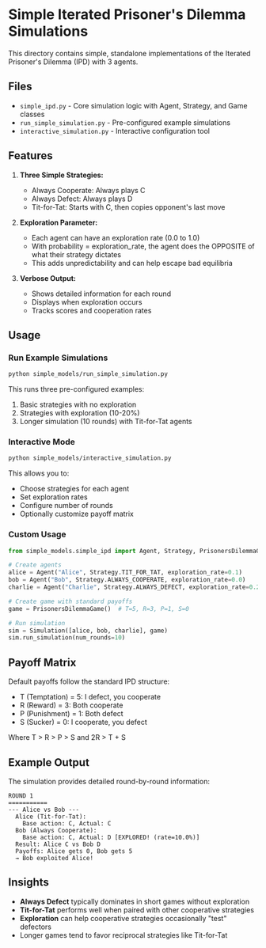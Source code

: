 # Simple Iterated Prisoner's Dilemma Simulations

This directory contains simple, standalone implementations of the Iterated Prisoner's Dilemma (IPD) with 3 agents.

## Files

- `simple_ipd.py` - Core simulation logic with Agent, Strategy, and Game classes
- `run_simple_simulation.py` - Pre-configured example simulations
- `interactive_simulation.py` - Interactive configuration tool

## Features

1. **Three Simple Strategies:**
   - Always Cooperate: Always plays C
   - Always Defect: Always plays D
   - Tit-for-Tat: Starts with C, then copies opponent's last move

2. **Exploration Parameter:** 
   - Each agent can have an exploration rate (0.0 to 1.0)
   - With probability = exploration_rate, the agent does the OPPOSITE of what their strategy dictates
   - This adds unpredictability and can help escape bad equilibria

3. **Verbose Output:**
   - Shows detailed information for each round
   - Displays when exploration occurs
   - Tracks scores and cooperation rates

## Usage

### Run Example Simulations

```bash
python simple_models/run_simple_simulation.py
```

This runs three pre-configured examples:
1. Basic strategies with no exploration
2. Strategies with exploration (10-20%)
3. Longer simulation (10 rounds) with Tit-for-Tat agents

### Interactive Mode

```bash
python simple_models/interactive_simulation.py
```

This allows you to:
- Choose strategies for each agent
- Set exploration rates
- Configure number of rounds
- Optionally customize payoff matrix

### Custom Usage

```python
from simple_models.simple_ipd import Agent, Strategy, PrisonersDilemmaGame, Simulation

# Create agents
alice = Agent("Alice", Strategy.TIT_FOR_TAT, exploration_rate=0.1)
bob = Agent("Bob", Strategy.ALWAYS_COOPERATE, exploration_rate=0.0)
charlie = Agent("Charlie", Strategy.ALWAYS_DEFECT, exploration_rate=0.2)

# Create game with standard payoffs
game = PrisonersDilemmaGame()  # T=5, R=3, P=1, S=0

# Run simulation
sim = Simulation([alice, bob, charlie], game)
sim.run_simulation(num_rounds=10)
```

## Payoff Matrix

Default payoffs follow the standard IPD structure:
- T (Temptation) = 5: I defect, you cooperate
- R (Reward) = 3: Both cooperate
- P (Punishment) = 1: Both defect  
- S (Sucker) = 0: I cooperate, you defect

Where T > R > P > S and 2R > T + S

## Example Output

The simulation provides detailed round-by-round information:

```
ROUND 1
===========
--- Alice vs Bob ---
  Alice (Tit-for-Tat):
    Base action: C, Actual: C
  Bob (Always Cooperate):
    Base action: C, Actual: D [EXPLORED! (rate=10.0%)]
  Result: Alice C vs Bob D
  Payoffs: Alice gets 0, Bob gets 5
  → Bob exploited Alice!
```

## Insights

- **Always Defect** typically dominates in short games without exploration
- **Tit-for-Tat** performs well when paired with other cooperative strategies
- **Exploration** can help cooperative strategies occasionally "test" defectors
- Longer games tend to favor reciprocal strategies like Tit-for-Tat
